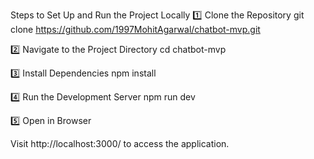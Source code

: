 Steps to Set Up and Run the Project Locally
1️⃣ Clone the Repository
git clone https://github.com/1997MohitAgarwal/chatbot-mvp.git

2️⃣ Navigate to the Project Directory
cd chatbot-mvp

3️⃣ Install Dependencies
npm install

4️⃣ Run the Development Server
npm run dev

5️⃣ Open in Browser

Visit http://localhost:3000/ to access the application.
